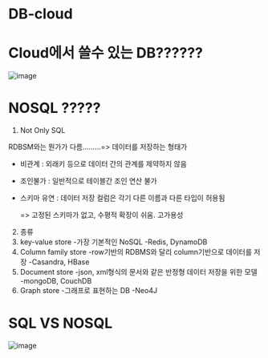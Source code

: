 # DB-cloud

# Cloud에서 쓸수 있는 DB??????
![image](https://user-images.githubusercontent.com/75401920/112100536-a0b7b680-8be8-11eb-8f13-ebaa392dd984.png)


# NOSQL ?????
 
1. Not Only SQL
 
 RDBSM와는 뭔가가 다름.........=> 데이터를 저장하는 형태가
 
  - 비관계 : 외래키 등으로 데이터 간의 관계를 제약하지 않음
  - 조인불가 : 일반적으로 테이블간 조인 연산 불가
  - 스키마 유연 : 데이터 저장 컬럼은 각기 다른 이름과 다른 타입이 허용됨

    => 고정된 스키마가 없고, 수평적 확장이 쉬움. 고가용성
 
2. 종류
  1. key-value store
     -가장 기본적인 NoSQL
     -Redis, DynamoDB
  3. Column family store
     -row기반의 RDBMS와 달리 column기반으로 데이터를 저장
     -Casandra, HBase
  5. Document store
     -json, xml형식의 문서와 같은 반정형 데이터 저장을 위한 모델
     -mongoDB, CouchDB
  7. Graph store
     -그래프로 표현하는 DB
     -Neo4J
 

# SQL VS NOSQL
![image](https://user-images.githubusercontent.com/75401920/112100183-12dbcb80-8be8-11eb-93bc-da1cb1be408a.png)
